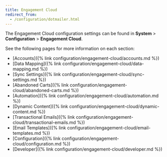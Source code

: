 ```yaml
---
title: Engagement Cloud
redirect_from: 
  - /configuration/dotmailer.html
---
```


The Engagement Cloud configuration settings can be found in **System** > **Configuration** > **Engagement Cloud**.

See the following pages for more information on each section:

- [Accounts]({% link configuration/engagement-cloud/accounts.md %})
- [Data Mapping]({% link configuration/engagement-cloud/data-mapping.md %})
- [Sync Settings]({% link configuration/engagement-cloud/sync-settings.md %})
- [Abandoned Carts]({% link configuration/engagement-cloud/abandoned-carts.md %})
- [Automation]({% link configuration/engagement-cloud/automation.md %})
- [Dynamic Content]({% link configuration/engagement-cloud/dynamic-content.md %})
- [Transactional Emails]({% link configuration/engagement-cloud/transactional-emails.md %})
- [Email Templates]({% link configuration/engagement-cloud/email-templates.md %})
- [Configuration]({% link configuration/engagement-cloud/configuration.md %})
- [Developer]({% link configuration/engagement-cloud/developer.md %})
